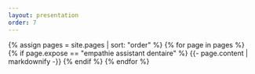 ```yaml
---
layout: presentation
order: 7
---
```


{% assign pages = site.pages | sort: "order" %}
{% for page in pages %}
 {% if page.expose == "empathie assistant dentaire" %}
    {{- page.content | markdownify -}}
  {% endif %}
{% endfor %}

